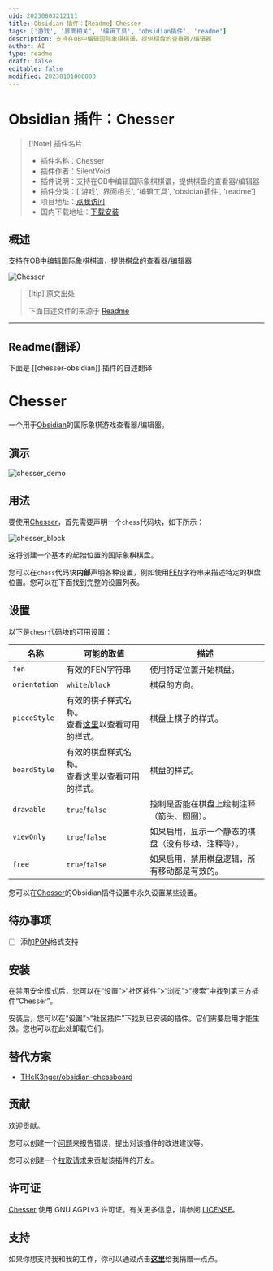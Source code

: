 ```yaml
---
uid: 20230803212111
title: Obsidian 插件：【Readme】Chesser
tags: ['游戏', '界面相关', '编辑工具', 'obsidian插件', 'readme']
description: 支持在OB中编辑国际象棋棋谱，提供棋盘的查看器/编辑器
author: AI
type: readme
draft: false
editable: false
modified: 20230101000000
---
```


# Obsidian 插件：Chesser

> [!Note] 插件名片
> - 插件名称：Chesser
> - 插件作者：SilentVoid
> - 插件说明：支持在OB中编辑国际象棋棋谱，提供棋盘的查看器/编辑器
> - 插件分类：['游戏', '界面相关', '编辑工具', 'obsidian插件', 'readme']
> - 项目地址：[点我访问](https://github.com/SilentVoid13/Chesser)
> - 国内下载地址：[下载安装](https://pkmer.cn/products/plugin/pluginMarket/?chesser-obsidian)

## 概述

支持在OB中编辑国际象棋棋谱，提供棋盘的查看器/编辑器

![Chesser](https://cdn.pkmer.cn/covers/chesser-obsidian.png!pkmer)

> [!tip] 原文出处
> 
>下面自述文件的来源于 [Readme](https://ghproxy.net/https://raw.githubusercontent.com/SilentVoid13/Chesser/master/README.md)
> 

---

## Readme(翻译）

下面是 [[chesser-obsidian]] 插件的自述翻译



# Chesser

一个用于[Obsidian](https://obsidian.md/)的国际象棋游戏查看器/编辑器。

## 演示

![chesser_demo](https://raw.githubusercontent.com/SilentVoid13/Chesser/master/imgs/chesser_demo.gif)

## 用法

要使用[Chesser](https://github.com/SilentVoid13/Chesser)，首先需要声明一个`chess`代码块，如下所示：

![chesser_block](imgs/chesser_block.png)

这将创建一个基本的起始位置的国际象棋棋盘。

您可以在`chess`代码块**内部**声明各种设置，例如使用[FEN](https://en.wikipedia.org/wiki/Forsyth%E2%80%93Edwards_Notation)字符串来描述特定的棋盘位置。您可以在下面找到完整的设置列表。

## 设置

以下是`chesr`代码块的可用设置：

| 名称           | 可能的取值                                                   | 描述                                                         |
| -------------- | ------------------------------------------------------------ | ------------------------------------------------------------ |
| `fen`          | 有效的FEN字符串                                             | 使用特定位置开始棋盘。                                       |
| `orientation`  | `white`/`black`                                              | 棋盘的方向。                                                 |
| `pieceStyle`   | 有效的棋子样式名称。<br />查看[这里](https://github.com/SilentVoid13/Chesser/tree/master/assets/piece-css)以查看可用的样式。 | 棋盘上棋子的样式。                                           |
| `boardStyle`   | 有效的棋盘样式名称。<br />查看[这里](https://github.com/SilentVoid13/Chesser/tree/master/assets/board-css)以查看可用的样式。 | 棋盘的样式。                                                 |
| `drawable`     | `true`/`false`                                               | 控制是否能在棋盘上绘制注释（箭头、圆圈）。                   |
| `viewOnly`     | `true`/`false`                                               | 如果启用，显示一个静态的棋盘（没有移动、注释等）。           |
| `free`         | `true`/`false`                                               | 如果启用，禁用棋盘逻辑，所有移动都是有效的。                 |

您可以在[Chesser](https://github.com/SilentVoid13/Chesser)的Obsidian插件设置中永久设置某些设置。

## 待办事项

- [ ] 添加[PGN](https://en.wikipedia.org/wiki/Portable_Game_Notation)格式支持

## 安装

在禁用安全模式后，您可以在“设置”>“社区插件”>“浏览”>“搜索”中找到第三方插件“Chesser”。

安装后，您可以在“设置”>“社区插件”下找到已安装的插件。它们需要启用才能生效。您也可以在此处卸载它们。

## 替代方案

- [THeK3nger/obsidian-chessboard](https://github.com/THeK3nger/obsidian-chessboard)

## 贡献

欢迎贡献。

您可以创建一个[问题](https://github.com/SilentVoid13/Chesser/issues)来报告错误，提出对该插件的改进建议等。

您可以创建一个[拉取请求](https://github.com/SilentVoid13/Chesser/pulls)来贡献该插件的开发。

## 许可证

[Chesser](https://github.com/SilentVoid13/Chesser) 使用 GNU AGPLv3 许可证。有关更多信息，请参阅 [LICENSE](https://github.com/SilentVoid13/Chesser/blob/master/LICENSE.TXT)。

## 支持

如果你想支持我和我的工作，你可以通过点击[**这里**](https://www.paypal.com/donate?hosted_button_id=U2SRGAFYXT32Q)给我捐赠一点点。



